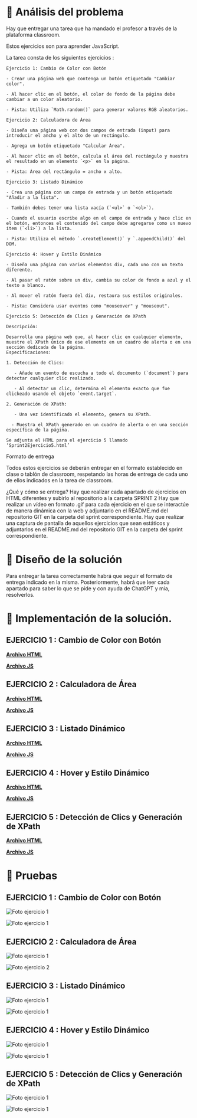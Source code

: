 
# 🔎 Análisis del problema

Hay que entregar una tarea que ha mandado el profesor a través de la plataforma classroom.

Estos ejercicios son para aprender JavaScript.

La tarea consta de los siguientes ejercicios :

``` 
Ejercicio 1: Cambio de Color con Botón

- Crear una página web que contenga un botón etiquetado "Cambiar color".

- Al hacer clic en el botón, el color de fondo de la página debe cambiar a un color aleatorio.

- Pista: Utiliza `Math.random()` para generar valores RGB aleatorios.
```

```
Ejercicio 2: Calculadora de Área

- Diseña una página web con dos campos de entrada (input) para introducir el ancho y el alto de un rectángulo.

- Agrega un botón etiquetado "Calcular Área".

- Al hacer clic en el botón, calcula el área del rectángulo y muestra el resultado en un elemento `<p>` en la página.

- Pista: Área del rectángulo = ancho x alto.
```

```
Ejercicio 3: Listado Dinámico

- Crea una página con un campo de entrada y un botón etiquetado "Añadir a la lista".

- También debes tener una lista vacía (`<ul>` o `<ol>`).

- Cuando el usuario escribe algo en el campo de entrada y hace clic en el botón, entonces el contenido del campo debe agregarse como un nuevo ítem (`<li>`) a la lista.

- Pista: Utiliza el método `.createElement()` y `.appendChild()` del DOM.
```

```
Ejercicio 4: Hover y Estilo Dinámico

- Diseña una página con varios elementos div, cada uno con un texto diferente.

- Al pasar el ratón sobre un div, cambia su color de fondo a azul y el texto a blanco.

- Al mover el ratón fuera del div, restaura sus estilos originales.

- Pista: Considera usar eventos como "mouseover" y "mouseout".
```

```
Ejercicio 5: Detección de Clics y Generación de XPath

Descripción:

Desarrolla una página web que, al hacer clic en cualquier elemento, muestre el XPath único de ese elemento en un cuadro de alerta o en una sección dedicada de la página.
Especificaciones:

1. Detección de Clics:

   - Añade un evento de escucha a todo el documento (`document`) para detectar cualquier clic realizado.

   - Al detectar un clic, determina el elemento exacto que fue clickeado usando el objeto `event.target`.

2. Generación de XPath:

   - Una vez identificado el elemento, genera su XPath.

  - Muestra el XPath generado en un cuadro de alerta o en una sección específica de la página.

Se adjunta el HTML para el ejercicio 5 llamado ‘Sprint2Ejercicio5.html’
``` 
Formato de entrega

Todos estos ejercicios se deberán entregar en el formato establecido en clase o tablón de classroom, respetando las horas de entrega de cada uno de ellos indicados en la tarea de classroom.

¿Qué y cómo se entrega?
Hay que realizar cada apartado de ejercicios en HTML diferentes y subirlo al repositorio a la carpeta SPRINT 2
Hay que realizar un vídeo en formato .gif para cada ejercicio en el que se interactúe de manera dinámica con la web y adjuntarlo en el README.md del repositorio GIT en la carpeta del sprint correspondiente.
Hay que realizar una captura de pantalla de aquellos ejercicios que sean estáticos y adjuntarlos en el README.md del repositorio GIT en la carpeta del sprint correspondiente.

# 📝 Diseño de la solución

Para entregar la tarea correctamente habrá que seguir el formato de entrega indicado en la misma. Posteriormente, habrá que leer cada apartado para saber lo que se pide y con ayuda de ChatGPT y mia, resolverlos.

# 💉  Implementación de la solución.

## EJERCICIO 1 : Cambio de Color con Botón

[**Archivo HTML** ](ejercicio1.html)

[**Archivo JS** ](recursos/scripts/ejercicio1.js)

## EJERCICIO 2 : Calculadora de Área

[**Archivo HTML** ](ejercicio2.html)

[**Archivo JS** ](recursos/scripts/ejercicio2.js)

## EJERCICIO 3 : Listado Dinámico

[**Archivo HTML** ](ejercicio3.html)

[**Archivo JS** ](recursos/scripts/ejercicio3.js)

## EJERCICIO 4 : Hover y Estilo Dinámico

[**Archivo HTML** ](ejercicio4.html)

[**Archivo JS** ](recursos/scripts/ejercicio4.js)

## EJERCICIO 5 : Detección de Clics y Generación de XPath

[**Archivo HTML** ](Sprint2Ejercicio5.html)

[**Archivo JS** ](recursos/scripts/ejercicio5.js)

# 📸 Pruebas

## EJERCICIO 1 : Cambio de Color con Botón

![Foto ejercicio 1](recursos/imagenes/test1.png)

![Foto ejercicio 1](recursos/gifs/ejercicio1.gif)


## EJERCICIO 2 : Calculadora de Área

![Foto ejercicio 1](recursos/imagenes/test2.png)

![Foto ejercicio 2](recursos/gifs/ejercicio2.gif)

## EJERCICIO 3 : Listado Dinámico

![Foto ejercicio 1](recursos/imagenes/test3.png)

![Foto ejercicio 1](recursos/gifs/ejercicio3.gif)

## EJERCICIO 4 : Hover y Estilo Dinámico

![Foto ejercicio 1](recursos/imagenes/test4.png)

![Foto ejercicio 1](recursos/gifs/ejercicio4.gif)

## EJERCICIO 5 : Detección de Clics y Generación de XPath

![Foto ejercicio 1](recursos/imagenes/test5.png)

![Foto ejercicio 1](recursos/gifs/ejercicio5.gif)
